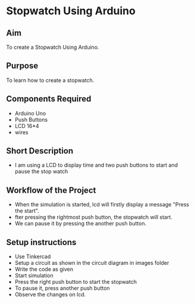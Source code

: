 # Stopwatch Using Arduino

## Aim

To create a Stopwatch Using Arduino. 

## Purpose

To  learn how to create a stopwatch.

## Components Required

- Arduino Uno
- Push Buttons
- LCD 16*4
- wires 

## Short Description 

- I am using  a LCD to display time and two push buttons to start and pause the stop watch

## Workflow of the Project

- When the simulation is started, lcd will firstly display a message "Press the start".
- fter pressing the rightmost push button, the stopwatch will start. 
- We can pause it by pressing the another push button.

## Setup instructions

- Use Tinkercad
- Setup a circuit as shown in the circuit diagram in images folder
- Write the code as given
- Start simulation
- Press the right push button to start the stopwatch
- To pause it, press another push button
- Observe the changes on lcd.
